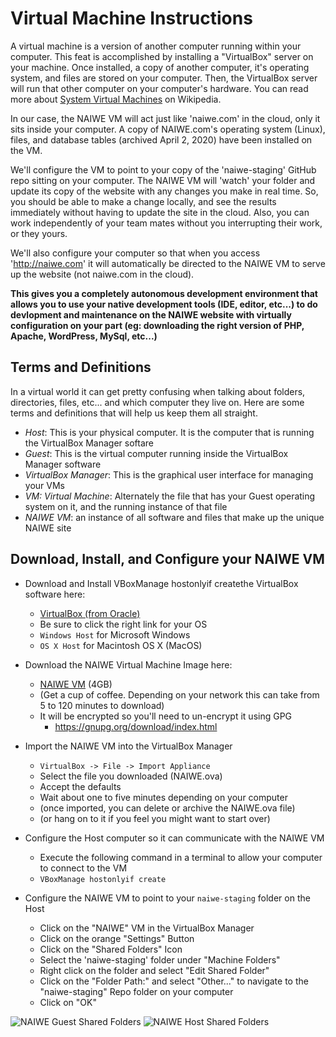 # Virtual Machine Instructions

A virtual machine is a version of another computer running within your computer. This feat is accomplished by installing a "VirtualBox" server on your machine. Once installed, a copy of another computer, it's operating system, and files are stored on your computer. Then, the VirtualBox server will run that other computer on your computer's hardware. You can read more about [System Virtual Machines](https://en.wikipedia.org/wiki/System_virtual_machine) on Wikipedia.

In our case, the NAIWE VM will act just like 'naiwe.com' in the cloud, only it sits inside your computer. A copy of NAIWE.com's operating system (Linux), files, and database tables (archived April 2, 2020) have been installed on the VM.

We'll configure the VM to point to your copy of the 'naiwe-staging' GitHub repo sitting on your computer. The NAIWE VM will 'watch' your folder and update its copy of the website with any changes you make in real time. So, you should be able to make a change locally, and see the results immediately without having to update the site in the cloud. Also, you can work independently of your team mates without you interrupting their work, or they yours.

We'll also configure your computer so that when you access 'http://naiwe.com' it will automatically be directed to the NAIWE VM to serve up the website (not naiwe.com in the cloud).

**This gives you a completely autonomous development environment that allows you to use your native development tools (IDE, editor, etc...) to do devlopment and maintenance on the NAIWE website with virtually configuration on your part (eg: downloading the right version of PHP, Apache, WordPress, MySql, etc...)**

## Terms and Definitions

In a virtual world it can get pretty confusing when talking about folders, directories, files, etc... and which computer they live on. Here are some terms and definitions that will help us keep them all straight.

* *Host*: This is your physical computer. It is the computer that is running the VirtualBox Manager softare
* *Guest*: This is the virtual computer running inside the VirtualBox Manager software
* *VirtualBox Manager*: This is the graphical user interface for managing your VMs
* *VM: Virtual Machine*: Alternately the file that has your Guest operating system on it, and the running instance of that file
* *NAIWE VM*: an instance of all software and files that make up the unique NAIWE site

## Download, Install, and Configure your NAIWE VM
* Download and Install VBoxManage hostonlyif createthe VirtualBox software here:
  * [VirtualBox (from Oracle)](https://www.virtualbox.org/wiki/Downloads)
  * Be sure to click the right link for your OS
  * `Windows Host` for Microsoft Windows
  * `OS X Host` for Macintosh OS X (MacOS)

* Download the NAIWE Virtual Machine Image here:
  * [NAIWE VM](https://gregsmithcom.s3.amazonaws.com/greg-smith.com/static/NAIWE.ova.gpg) (4GB)
  * (Get a cup of coffee. Depending on your network this can take from 5 to 120 minutes to download)
  * It will be encrypted so you'll need to un-encrypt it using GPG
	  * https://gnupg.org/download/index.html

* Import the NAIWE VM into the VirtualBox Manager
  * `VirtualBox -> File -> Import Appliance`
  * Select the file you downloaded (NAIWE.ova)
  * Accept the defaults
  * Wait about one to five minutes depending on your computer
  * (once imported, you can delete or archive the NAIWE.ova file)
  * (or hang on to it if you feel you might want to start over)

* Configure the Host computer so it can communicate with the NAIWE VM
  * Execute the following command in a terminal to allow your computer to connect to the VM
  * `VBoxManage hostonlyif create`

* Configure the NAIWE VM to point to your `naiwe-staging` folder on the Host
  * Click on the "NAIWE" VM in the VirtualBox Manager
  * Click on the orange "Settings" Button
  * Click on the "Shared Folders" Icon
  * Select the 'naiwe-staging' folder under "Machine Folders"
  * Right click on the folder and select "Edit Shared Folder"
  * Click on the "Folder Path:" and select "Other..." to navigate to the "naiwe-staging" Repo folder on your computer
  * Click on "OK"

![NAIWE Guest Shared Folders](/assets/images/naiwe-guest-shared-folders.png)
![NAIWE Host Shared Folders](/assets/images/naiwe-host-shared-folders.png)
<!--stackedit_data:
eyJoaXN0b3J5IjpbLTE3ODk2Njk5ODFdfQ==
-->